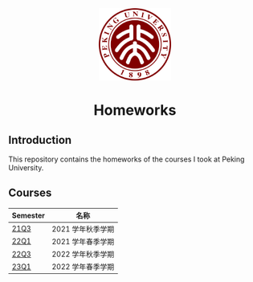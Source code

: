 <div align="center">
  <img src="./misc/assets/PKULogo.svg" width="144" height="144">
  <h1>Homeworks</h1>
</div>

## Introduction

This repository contains the homeworks of the courses I took at Peking University.

## Courses

| Semester                   | 名称              |
| -------------------------- | ----------------- |
| [21Q3](./2021Q3/README.md) | 2021 学年秋季学期 |
| [22Q1](./2022Q1/README.md) | 2021 学年春季学期 |
| [22Q3](./2022Q3/README.md) | 2022 学年秋季学期 |
| [23Q1](./2023Q1/README.md) | 2022 学年春季学期 |